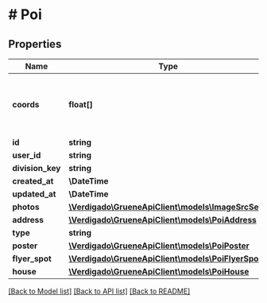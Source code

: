 # # Poi

## Properties

Name | Type | Description | Notes
------------ | ------------- | ------------- | -------------
**coords** | **float[]** | Coordinates represented in GeoJSON [longitude, latitude] |
**id** | **string** |  |
**user_id** | **string** |  |
**division_key** | **string** |  |
**created_at** | **\DateTime** |  |
**updated_at** | **\DateTime** |  |
**photos** | [**\Verdigado\GrueneApiClient\models\ImageSrcSet[]**](ImageSrcSet.md) |  |
**address** | [**\Verdigado\GrueneApiClient\models\PoiAddress**](PoiAddress.md) |  |
**type** | **string** |  |
**poster** | [**\Verdigado\GrueneApiClient\models\PoiPoster**](PoiPoster.md) |  | [optional]
**flyer_spot** | [**\Verdigado\GrueneApiClient\models\PoiFlyerSpot**](PoiFlyerSpot.md) |  | [optional]
**house** | [**\Verdigado\GrueneApiClient\models\PoiHouse**](PoiHouse.md) |  | [optional]

[[Back to Model list]](../../README.md#models) [[Back to API list]](../../README.md#endpoints) [[Back to README]](../../README.md)
